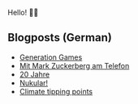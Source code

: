 Hello! 👋🏻

## Blogposts (German)
<!-- BLOG-POST-LIST:START -->
- [Generation Games](https://maurice-renck.de/de/notes/2022/1659585104)
- [Mit Mark Zuckerberg am Telefon](https://maurice-renck.de/de/blog/2022/mit-mark-zuckerberg-am-telefon)
- [20 Jahre](https://maurice-renck.de/de/blog/2022/20-jahre)
- [Nukular!](https://maurice-renck.de/de/blog/2022/nukular)
- [Climate tipping points](https://maurice-renck.de/de/notes/2022/1655984008)
<!-- BLOG-POST-LIST:END -->

<!--
**mauricerenck/mauricerenck** is a ✨ _special_ ✨ repository because its `README.md` (this file) appears on your GitHub profile.

Here are some ideas to get you started:

- 🔭 I’m currently working on ...
- 🌱 I’m currently learning ...
- 👯 I’m looking to collaborate on ...
- 🤔 I’m looking for help with ...
- 💬 Ask me about ...
- 📫 How to reach me: ...
- 😄 Pronouns: ...
- ⚡ Fun fact: ...
-->
